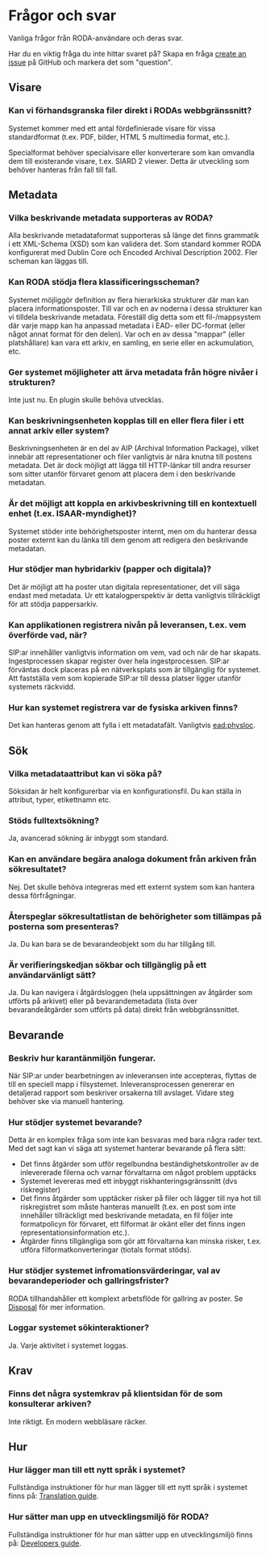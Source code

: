 # Frågor och svar

Vanliga frågor från RODA-användare och deras svar.

Har du en viktig fråga du inte hittar svaret på? Skapa en fråga [create an issue](https://github.com/keeps/roda/issues/new) på GitHub och markera det som "question".

## Visare

### Kan vi förhandsgranska filer direkt i RODAs webbgränssnitt?

Systemet kommer med ett antal fördefinierade visare för vissa standardformat (t.ex. PDF, bilder, HTML 5 multimedia format, etc.).

Specialformat behöver specialvisare eller konverterare som kan omvandla dem till existerande visare, t.ex. SIARD 2 viewer. Detta är utveckling som behöver hanteras från fall till fall.

## Metadata

### Vilka beskrivande metadata supporteras av RODA?

Alla beskrivande metadataformat supporteras så länge det finns grammatik i ett XML-Schema (XSD) som kan validera det.  Som standard kommer RODA konfigurerat med Dublin Core och Encoded Archival Description 2002. Fler scheman kan läggas till.

### Kan RODA stödja flera klassificeringsscheman?

Systemet möjliggör definition av flera hierarkiska strukturer där man kan placera informationsposter. Till var och en av noderna i dessa strukturer kan vi tilldela beskrivande metadata. Föreställ dig detta som ett fil-/mappsystem där varje mapp kan ha anpassad metadata i EAD- eller DC-format (eller något annat format för den delen). Var och en av dessa "mappar" (eller platshållare) kan vara ett arkiv, en samling, en serie eller en ackumulation, etc.

### Ger systemet möjligheter att ärva metadata från högre nivåer i strukturen?

Inte just nu. En plugin skulle behöva utvecklas.

### Kan beskrivningsenheten kopplas till en eller flera filer i ett annat arkiv eller system?

Beskrivningsenheten är en del av AIP (Archival Information Package), vilket innebär att representationer och filer vanligtvis är nära knutna till postens metadata. Det är dock möjligt att lägga till HTTP-länkar till andra resurser som sitter utanför förvaret genom att placera dem i den beskrivande metadatan.

### Är det möjligt att koppla en arkivbeskrivning till en kontextuell enhet (t.ex. ISAAR-myndighet)?

Systemet stöder inte behörighetsposter internt, men om du hanterar dessa poster externt kan du länka till dem genom att redigera den beskrivande metadatan.

### Hur stödjer man hybridarkiv (papper och digitala)?

Det är möjligt att ha poster utan digitala representationer, det vill säga endast med metadata. Ur ett katalogperspektiv är detta vanligtvis tillräckligt för att stödja pappersarkiv.

### Kan applikationen registrera nivån på leveransen, t.ex. vem överförde vad, när?

SIP:ar innehåller vanligtvis information om vem, vad och när de har skapats. Ingestprocessen skapar register över hela ingestprocessen. SIP:ar förväntas dock placeras på en nätverksplats som är tillgänglig för systemet. Att fastställa vem som kopierade SIP:ar till dessa platser ligger utanför systemets räckvidd.

### Hur kan systemet registrera var de fysiska arkiven finns?

Det kan hanteras genom att fylla i ett metadatafält. Vanligtvis <ead:physloc>.

## Sök

### Vilka metadataattribut kan vi söka på?

Söksidan är helt konfigurerbar via en konfigurationsfil. Du kan ställa in attribut, typer, etikettnamn etc.

### Stöds fulltextsökning?

Ja, avancerad sökning är inbyggt som standard.

### Kan en användare begära analoga dokument från arkiven från sökresultatet?

Nej. Det skulle behöva integreras med ett externt system som kan hantera dessa förfrågningar.

### Återspeglar sökresultatlistan de behörigheter som tillämpas på posterna som presenteras?

Ja. Du kan bara se de bevarandeobjekt som du har tillgång till.

### Är verifieringskedjan sökbar och tillgänglig på ett användarvänligt sätt?

Ja. Du kan navigera i åtgärdsloggen (hela uppsättningen av åtgärder som utförts på arkivet) eller på bevarandemetadata (lista över bevarandeåtgärder som utförts på data) direkt från webbgränssnittet.

## Bevarande

### Beskriv hur karantänmiljön fungerar.

När SIP:ar under bearbetningen av inleveransen inte accepteras, flyttas de till en speciell mapp i filsystemet. Inleveransprocessen genererar en detaljerad rapport som beskriver orsakerna till avslaget. Vidare steg behöver ske via manuell hantering.

### Hur stödjer systemet bevarande?

Detta är en komplex fråga som inte kan besvaras med bara några rader text. Med det sagt kan vi säga att systemet hanterar bevarande på flera sätt:

- Det finns åtgärder som utför regelbundna beständighetskontroller av de inlevererade filerna och varnar förvaltarna om något problem upptäcks
- Systemet levereras med ett inbyggt riskhanteringsgränssnitt (dvs riskregister)
- Det finns åtgärder som upptäcker risker på filer och lägger till nya hot till riskregistret som måste hanteras manuellt (t.ex. en post som inte innehåller tillräckligt med beskrivande metadata, en fil följer inte formatpolicyn för förvaret, ett filformat är okänt eller det finns ingen representationsinformation etc.).
- Åtgärder finns tillgängliga som gör att förvaltarna kan minska risker, t.ex. utföra filformatkonverteringar (tiotals format stöds).

### Hur stödjer systemet infromationsvärderingar, val av bevarandeperioder och gallringsfrister?

RODA tillhandahåller ett komplext arbetsflöde för gallring av poster. Se [Disposal](Disposal.md) för mer information.

### Loggar systemet sökinteraktioner?

Ja. Varje aktivitet i systemet loggas.

## Krav

### Finns det några systemkrav på klientsidan för de som konsulterar arkiven?

Inte riktigt. En modern webbläsare räcker.

## Hur

### Hur lägger man till ett nytt språk i systemet?

Fullständiga instruktioner för hur man lägger till ett nytt språk i systemet finns på: [Translation guide](Translation_Guide.md).

### Hur sätter man upp en utvecklingsmiljö för RODA?

Fullständiga instruktioner för hur man sätter upp en utvecklingsmiljö finns på: [Developers guide](Developers_Guide.md).

